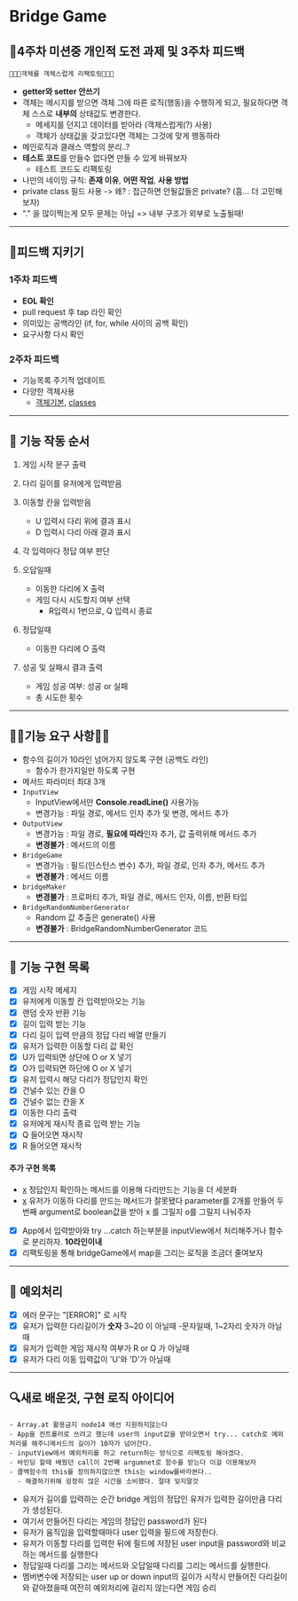 # Bridge Game

## 🎯4주차 미션중 개인적 도전 과제 및 3주차 피드백

```
🎯🎯🎯객체를 객체스럽게 리팩토링🎯🎯🎯
```

- **getter와 setter 안쓰기**
- 객체는 메시지를 받으면 객체 그에 따른 로직(행동)을 수행하게 되고, 필요하다면 객체 스스로 **내부의** 상태값도 변경한다.
  - 메세지를 던지고 데이터를 받아라 (객체스럽게(?) 사용)
  - 객체가 상태값을 갖고있다면 객체는 그것에 맞게 행동하라
- 메인로직과 클래스 역할의 분리..?
- **테스트 코드**를 만들수 없다면 만들 수 있게 바꿔보자
  - 테스트 코드도 리팩토링
- 나만의 네이밍 규칙: **존재 이유**, **어떤 작업**, **사용 방법**
- private class 필드 사용 -> 왜? : 접근하면 안될값들은 private? (흠... 더 고민해보자)
- "." 을 많이찍는게 모두 문제는 아님 => 내부 구조가 외부로 노출될때!

---

## 🎯피드백 지키기

### 1주차 피드백

- **EOL 확인**
- pull request 후 tap 라인 확인
- 의미있는 공백라인 (if, for, while 사이의 공백 확인)
- 요구사항 다시 확인

### 2주차 피드백

- 기능목록 주기적 업데이트
- 다양한 객체사용
  - [객체기본]('https://developer.mozilla.org/ko/docs/Learn/JavaScript/Objects/Basics'), [classes]('https://developer.mozilla.org/ko/docs/Web/JavaScript/Reference/Classes')

---

## 🚀 기능 작동 순서

1. 게임 시작 문구 출력
2. 다리 길이를 유저에게 입력받음
3. 이동할 칸을 입력받음
   - U 입력시 다리 위에 결과 표시
   - D 입력시 다리 아래 결과 표시
4. 각 입력마다 정답 여부 판단
5. 오답일때

   - 이동한 다리에 X 출력
   - 게임 다시 시도할지 여부 선택
     - R입력시 1번으로, Q 입력시 종료

6. 정답일때

   - 이동한 다리에 O 출력

7. 성공 및 실패시 결과 출력
   - 게임 성공 여부: 성공 or 실패
   - 총 시도한 횟수

---

## 🚨🚨기능 요구 사항🚨🚨

- 함수의 길이가 10라인 넘어가지 않도록 구현 (공백도 라인)
  - 함수가 한가지일만 하도록 구현
- 메서드 파라미터 최대 3개
- `InputView`
  - InputView에서만 **Console.readLine()** 사용가능
  - 변경가능 : 파일 경로, 메서드 인자 추가 및 변경, 메서드 추가
- `OutputView`
  - 변경가능 : 파일 경로, **필요에 따라**인자 추가, 값 출력위해 메서드 추가
  - **변경불가** : 메서드의 이름
- `BridgeGame`
  - 변경가능 : 필드(인스턴스 변수) 추가, 파일 경로, 인자 추가, 메서드 추가
  - **변경불가** : 메서드 이름
- `bridgeMaker`
  - **변경불가** : 프로퍼티 추가, 파일 경로, 메서드 인자, 이름, 반환 타입
- `BridgeRandomNumberGenerator`
  - Random 값 추출은 generate() 사용
  - **변경불가** : BridgeRandomNumberGenerator 코드

---

## 🎯 기능 구현 목록

- [x] 게임 시작 메세지
- [x] 유저에게 이동할 칸 입력받아오는 기능
- [x] 랜덤 숫자 반환 기능
- [x] 길이 입력 받는 기능
- [x] 다리 길이 입력 만큼의 정답 다리 배열 만들기
- [x] 유저가 입력한 이동할 다리 값 확인
- [x] U가 입력되면 상단에 O or X 넣기
- [x] O가 입력되면 하단에 O or X 넣기
- [x] 유저 입력시 해당 다리가 정답인지 확인
- [x] 건널수 있는 칸을 O
- [x] 건널수 없는 칸을 X
- [x] 이동한 다리 출력
- [x] 유저에게 재시작 종료 입력 받는 기능
- [x] Q 들어오면 재시작
- [x] R 들어오면 재시작

#### 추가 구현 목록

- [x](성공!) 정답인지 확인하는 메서드를 이용해 다리만드는 기능을 더 세분화
- [x](성공!) 유저가 이동하 다리를 만드는 메서드가 잘못됐다 parameter를 2개를 만들어 두번째 argument로 boolean값을 받아 x 를 그릴지 o를 그릴지 나눠주자
- [x] App에서 입력받아와 try ...catch 하는부분을 inputView에서 처리해주거나 함수로 분리하자. **10라인이내**
- [x] 리팩토링을 통해 bridgeGame에서 map을 그리는 로직을 조금더 줄여보자

---

## 🚨 예외처리

- [x] 에러 문구는 "[ERROR]" 로 시작
- [x] 유저가 입력한 다리길이가 **숫자** 3~20 이 아닐때 -문자일때, 1~2자리 숫자가 아닐때
- [x] 유저가 입력한 게임 재시작 여부가 R or Q 가 아닐때
- [x] 유저가 다리 이동 입력값이 'U'와 'D'가 아닐때

---

## 🔍새로 배운것, 구현 로직 아이디어

```
- Array.at 활용금지 node14 에선 지원하지않는다
- App을 컨트롤러로 쓰려고 했는데 user의 input값을 받아오면서 try... catch로 예외처리를 해주니메서드의 길이가 10자가 넘어간다.
- inputView에서 예외처리를 하고 return하는 방식으로 리팩토링 해야겠다.
- 바인딩 할때 배웠던 call이 2번째 argumnet로 함수를 받는다 이걸 이용해보자
- 콜백함수의 this를 정의하지않으면 this는 window를바라본다..
  - 해결하기위해 굉장히 많은 시간을 소비했다. 절대 잊지말것
```

- 유저가 길이를 입력하는 순간 bridge 게임의 정답인 유저가 입력한 길이만큼 다리가 생성된다.
- 여기서 만들어진 다리는 게임의 정답인 password가 된다
- 유저가 움직임을 입력할때마다 user 입력을 필드에 저장한다.
- 유저가 이동할 다리를 입력한 뒤에 필드에 저장된 user input을 password와 비교하는 메서드를 실행한다
- 정답일때 다리를 그리는 메서드와 오답일때 다리를 그리는 메서드를 실행한다.
- 멤버변수에 저장되는 user up or down input의 길이가 시작시 만들어진 다리길이와 같아졌을때 여전히 예외처리에 걸리지 않는다면 게임 승리
